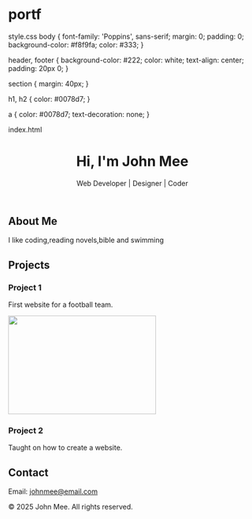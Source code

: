 # portf
style.css
body {
  font-family: 'Poppins', sans-serif;
  margin: 0;
  padding: 0;
  background-color: #f8f9fa;
  color: #333;
}

header, footer {
  background-color: #222;
  color: white;
  text-align: center;
  padding: 20px 0;
}

section {
  margin: 40px;
}

h1, h2 {
  color: #0078d7;
}

a {
  color: #0078d7;
  text-decoration: none;
}

index.html
<!DOCTYPE html>
<html lang="en">
<head>
  <meta charset="UTF-8" />
  <meta name="viewport" content="width=device-width, initial-scale=1.0" />
  <title>My Portfolio</title>
  <link rel="stylesheet" href="style.css" />
</head>
<body>
  <header>
    <h1>Hi, I'm John Mee</h1>
    <p>Web Developer | Designer | Coder</p>
  </header>

  <section id="about">
    <h2>About Me</h2>
    <p>I like coding,reading novels,bible and swimming</p>
  </section>

  <section id="projects">
    <h2>Projects</h2>
    <div class="project">
      <h3>Project 1</h3>
      <p>First website for a football team.</p>
      <img src="C:\Users\CARDX LTD\Desktop\portf\Better FC Logo with Stars and Football Icon12.png alt="Better FC logo with stars and football icon 12" width="300" height="200">
    </div>
    <div class="project">
      <h3>Project 2</h3>
      <p>Taught on how to create a website.</p>
    </div>
  </section>

  <section id="contact">
    <h2>Contact</h2>
    <p>Email: <a href="mailto:johnmee@email.com">johnmee@email.com</a></p>
  </section>

  <footer>
    <p>© 2025 John Mee. All rights reserved.</p>
  </footer>
</body>
</html>
